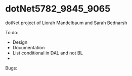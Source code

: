 # dotNet5782_9845_9065
dotNet project of Liorah Mandelbaum and Sarah Bednarsh


To do:
- Design
- Documentation
- List conditional in DAL and not BL
- 



Bugs:
